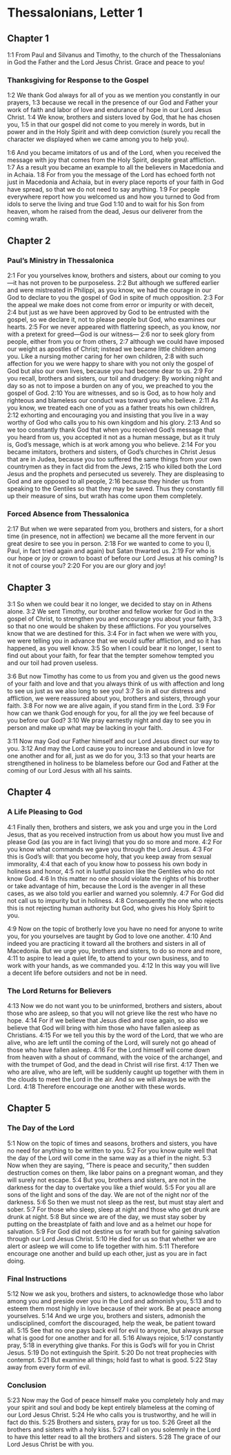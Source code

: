 # Thessalonians, Letter 1

## Chapter 1

<a name="1:1">1:1</a> From Paul and Silvanus and Timothy, to the church of the Thessalonians in God the Father and the Lord Jesus Christ. Grace and peace to you!

### Thanksgiving for Response to the Gospel

<a name="1:2">1:2</a> We thank God always for all of you as we mention you constantly in our prayers, <a name="1:3">1:3</a> because we recall in the presence of our God and Father your work of faith and labor of love and endurance of hope in our Lord Jesus Christ. <a name="1:4">1:4</a> We know, brothers and sisters loved by God, that he has chosen you, <a name="1:5">1:5</a> in that our gospel did not come to you merely in words, but in power and in the Holy Spirit and with deep conviction (surely you recall the character we displayed when we came among you to help you).

<a name="1:6">1:6</a> And you became imitators of us and of the Lord, when you received the message with joy that comes from the Holy Spirit, despite great affliction. <a name="1:7">1:7</a> As a result you became an example to all the believers in Macedonia and in Achaia. <a name="1:8">1:8</a> For from you the message of the Lord has echoed forth not just in Macedonia and Achaia, but in every place reports of your faith in God have spread, so that we do not need to say anything. <a name="1:9">1:9</a> For people everywhere report how you welcomed us and how you turned to God from idols to serve the living and true God <a name="1:10">1:10</a> and to wait for his Son from heaven, whom he raised from the dead, Jesus our deliverer from the coming wrath.

## Chapter 2

### Paul’s Ministry in Thessalonica

<a name="2:1">2:1</a> For you yourselves know, brothers and sisters, about our coming to you—it has not proven to be purposeless. <a name="2:2">2:2</a> But although we suffered earlier and were mistreated in Philippi, as you know, we had the courage in our God to declare to you the gospel of God in spite of much opposition. <a name="2:3">2:3</a> For the appeal we make does not come from error or impurity or with deceit, <a name="2:4">2:4</a> but just as we have been approved by God to be entrusted with the gospel, so we declare it, not to please people but God, who examines our hearts. <a name="2:5">2:5</a> For we never appeared with flattering speech, as you know, nor with a pretext for greed—God is our witness— <a name="2:6">2:6</a> nor to seek glory from people, either from you or from others, <a name="2:7">2:7</a> although we could have imposed our weight as apostles of Christ; instead we became little children among you. Like a nursing mother caring for her own children, <a name="2:8">2:8</a> with such affection for you we were happy to share with you not only the gospel of God but also our own lives, because you had become dear to us. <a name="2:9">2:9</a> For you recall, brothers and sisters, our toil and drudgery: By working night and day so as not to impose a burden on any of you, we preached to you the gospel of God. <a name="2:10">2:10</a> You are witnesses, and so is God, as to how holy and righteous and blameless our conduct was toward you who believe. <a name="2:11">2:11</a> As you know, we treated each one of you as a father treats his own children, <a name="2:12">2:12</a> exhorting and encouraging you and insisting that you live in a way worthy of God who calls you to his own kingdom and his glory. <a name="2:13">2:13</a> And so we too constantly thank God that when you received God’s message that you heard from us, you accepted it not as a human message, but as it truly is, God’s message, which is at work among you who believe. <a name="2:14">2:14</a> For you became imitators, brothers and sisters, of God’s churches in Christ Jesus that are in Judea, because you too suffered the same things from your own countrymen as they in fact did from the Jews, <a name="2:15">2:15</a> who killed both the Lord Jesus and the prophets and persecuted us severely. They are displeasing to God and are opposed to all people, <a name="2:16">2:16</a> because they hinder us from speaking to the Gentiles so that they may be saved. Thus they constantly fill up their measure of sins, but wrath has come upon them completely.

### Forced Absence from Thessalonica

<a name="2:17">2:17</a> But when we were separated from you, brothers and sisters, for a short time (in presence, not in affection) we became all the more fervent in our great desire to see you in person. <a name="2:18">2:18</a> For we wanted to come to you (I, Paul, in fact tried again and again) but Satan thwarted us. <a name="2:19">2:19</a> For who is our hope or joy or crown to boast of before our Lord Jesus at his coming? Is it not of course you? <a name="2:20">2:20</a> For you are our glory and joy!

## Chapter 3

<a name="3:1">3:1</a> So when we could bear it no longer, we decided to stay on in Athens alone. <a name="3:2">3:2</a> We sent Timothy, our brother and fellow worker for God in the gospel of Christ, to strengthen you and encourage you about your faith, <a name="3:3">3:3</a> so that no one would be shaken by these afflictions. For you yourselves know that we are destined for this. <a name="3:4">3:4</a> For in fact when we were with you, we were telling you in advance that we would suffer affliction, and so it has happened, as you well know. <a name="3:5">3:5</a> So when I could bear it no longer, I sent to find out about your faith, for fear that the tempter somehow tempted you and our toil had proven useless.

<a name="3:6">3:6</a> But now Timothy has come to us from you and given us the good news of your faith and love and that you always think of us with affection and long to see us just as we also long to see you! <a name="3:7">3:7</a> So in all our distress and affliction, we were reassured about you, brothers and sisters, through your faith. <a name="3:8">3:8</a> For now we are alive again, if you stand firm in the Lord. <a name="3:9">3:9</a> For how can we thank God enough for you, for all the joy we feel because of you before our God? <a name="3:10">3:10</a> We pray earnestly night and day to see you in person and make up what may be lacking in your faith.

<a name="3:11">3:11</a> Now may God our Father himself and our Lord Jesus direct our way to you. <a name="3:12">3:12</a> And may the Lord cause you to increase and abound in love for one another and for all, just as we do for you, <a name="3:13">3:13</a> so that your hearts are strengthened in holiness to be blameless before our God and Father at the coming of our Lord Jesus with all his saints.

## Chapter 4

### A Life Pleasing to God

<a name="4:1">4:1</a> Finally then, brothers and sisters, we ask you and urge you in the Lord Jesus, that as you received instruction from us about how you must live and please God (as you are in fact living) that you do so more and more. <a name="4:2">4:2</a> For you know what commands we gave you through the Lord Jesus. <a name="4:3">4:3</a> For this is God’s will: that you become holy, that you keep away from sexual immorality, <a name="4:4">4:4</a> that each of you know how to possess his own body in holiness and honor, <a name="4:5">4:5</a> not in lustful passion like the Gentiles who do not know God. <a name="4:6">4:6</a> In this matter no one should violate the rights of his brother or take advantage of him, because the Lord is the avenger in all these cases, as we also told you earlier and warned you solemnly. <a name="4:7">4:7</a> For God did not call us to impurity but in holiness. <a name="4:8">4:8</a> Consequently the one who rejects this is not rejecting human authority but God, who gives his Holy Spirit to you.

<a name="4:9">4:9</a> Now on the topic of brotherly love you have no need for anyone to write you, for you yourselves are taught by God to love one another. <a name="4:10">4:10</a> And indeed you are practicing it toward all the brothers and sisters in all of Macedonia. But we urge you, brothers and sisters, to do so more and more, <a name="4:11">4:11</a> to aspire to lead a quiet life, to attend to your own business, and to work with your hands, as we commanded you. <a name="4:12">4:12</a> In this way you will live a decent life before outsiders and not be in need.

### The Lord Returns for Believers

<a name="4:13">4:13</a> Now we do not want you to be uninformed, brothers and sisters, about those who are asleep, so that you will not grieve like the rest who have no hope. <a name="4:14">4:14</a> For if we believe that Jesus died and rose again, so also we believe that God will bring with him those who have fallen asleep as Christians. <a name="4:15">4:15</a> For we tell you this by the word of the Lord, that we who are alive, who are left until the coming of the Lord, will surely not go ahead of those who have fallen asleep. <a name="4:16">4:16</a> For the Lord himself will come down from heaven with a shout of command, with the voice of the archangel, and with the trumpet of God, and the dead in Christ will rise first. <a name="4:17">4:17</a> Then we who are alive, who are left, will be suddenly caught up together with them in the clouds to meet the Lord in the air. And so we will always be with the Lord. <a name="4:18">4:18</a> Therefore encourage one another with these words.

## Chapter 5

### The Day of the Lord

<a name="5:1">5:1</a> Now on the topic of times and seasons, brothers and sisters, you have no need for anything to be written to you. <a name="5:2">5:2</a> For you know quite well that the day of the Lord will come in the same way as a thief in the night. <a name="5:3">5:3</a> Now when they are saying, “There is peace and security,” then sudden destruction comes on them, like labor pains on a pregnant woman, and they will surely not escape. <a name="5:4">5:4</a> But you, brothers and sisters, are not in the darkness for the day to overtake you like a thief would. <a name="5:5">5:5</a> For you all are sons of the light and sons of the day. We are not of the night nor of the darkness. <a name="5:6">5:6</a> So then we must not sleep as the rest, but must stay alert and sober. <a name="5:7">5:7</a> For those who sleep, sleep at night and those who get drunk are drunk at night. <a name="5:8">5:8</a> But since we are of the day, we must stay sober by putting on the breastplate of faith and love and as a helmet our hope for salvation. <a name="5:9">5:9</a> For God did not destine us for wrath but for gaining salvation through our Lord Jesus Christ. <a name="5:10">5:10</a> He died for us so that whether we are alert or asleep we will come to life together with him. <a name="5:11">5:11</a> Therefore encourage one another and build up each other, just as you are in fact doing.

### Final Instructions

<a name="5:12">5:12</a> Now we ask you, brothers and sisters, to acknowledge those who labor among you and preside over you in the Lord and admonish you, <a name="5:13">5:13</a> and to esteem them most highly in love because of their work. Be at peace among yourselves. <a name="5:14">5:14</a> And we urge you, brothers and sisters, admonish the undisciplined, comfort the discouraged, help the weak, be patient toward all. <a name="5:15">5:15</a> See that no one pays back evil for evil to anyone, but always pursue what is good for one another and for all. <a name="5:16">5:16</a> Always rejoice, <a name="5:17">5:17</a> constantly pray, <a name="5:18">5:18</a> in everything give thanks. For this is God’s will for you in Christ Jesus. <a name="5:19">5:19</a> Do not extinguish the Spirit. <a name="5:20">5:20</a> Do not treat prophecies with contempt. <a name="5:21">5:21</a> But examine all things; hold fast to what is good. <a name="5:22">5:22</a> Stay away from every form of evil.

### Conclusion

<a name="5:23">5:23</a> Now may the God of peace himself make you completely holy and may your spirit and soul and body be kept entirely blameless at the coming of our Lord Jesus Christ. <a name="5:24">5:24</a> He who calls you is trustworthy, and he will in fact do this. <a name="5:25">5:25</a> Brothers and sisters, pray for us too. <a name="5:26">5:26</a> Greet all the brothers and sisters with a holy kiss. <a name="5:27">5:27</a> I call on you solemnly in the 
Lord to have this letter read to all the 
brothers and sisters. <a name="5:28">5:28</a> The grace of our Lord Jesus Christ be with you.